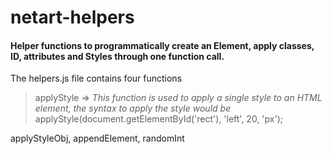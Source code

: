 # netart-helpers

#### Helper functions to programmatically create an Element, apply classes, ID, attributes and Styles through one function call. 

The helpers.js file contains four functions 
> applyStyle => *This function is used to apply a single style to an HTML element, the syntax to apply the style would be* applyStyle(document.getElementById('rect'), 'left', 20, 'px'); 

applyStyleObj, appendElement, randomInt
